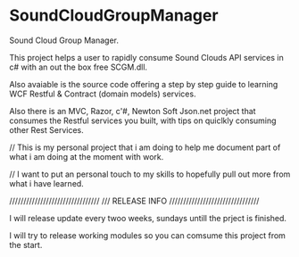 SoundCloudGroupManager
======================

Sound Cloud Group Manager. 

This project helps a user to rapidly consume Sound Clouds API services in c# with an out the box free SCGM.dll.

Also avaiable is the source code offering a step by step guide to learning WCF Restful & Contract (domain models) services.

Also there is an MVC, Razor, c'#, Newton Soft Json.net project that consumes the Restful services you built, with tips on quiclkly consuming other Rest Services.

// This is my personal project that i am doing to help me document part of what i am doing at the moment with work.

// I want to put an personal touch to my skills to hopefully pull out more from what i have learned.


////////////////////////////////
/// RELEASE INFO
////////////////////////////////

I will release update every twoo weeks, sundays untill the prject is finished.

I will try to release working modules so you can comsume this project from the start.

